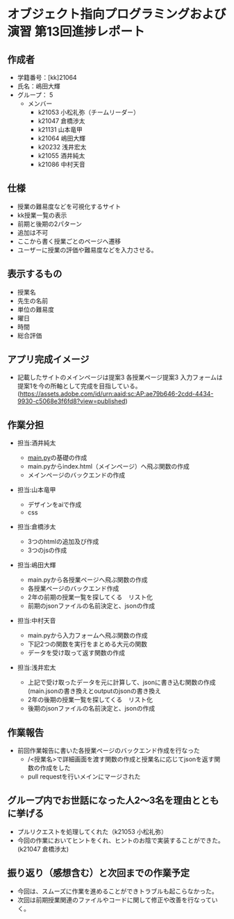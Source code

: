 # オブジェクト指向プログラミングおよび演習 第13回進捗レポート

## 作成者
- 学籍番号：[kk]21064
- 氏名：嶋田大輝
- グループ： 5
    - メンバー
        - k21053 小松礼弥（チームリーダー）
        - k21047 倉橋渉太
        - k21131 山本竜甲
        - k21064 嶋田大輝
        - k20232 浅井宏太
        - k21055 酒井純太
        - k21086 中村天音

## 仕様
- 授業の難易度などを可視化するサイト
- kk授業一覧の表示
- 前期と後期の2パターン
- 追加は不可
- ここから書く授業ごとのページへ遷移
- ユーザーに授業の評価や難易度などを入力させる。

## 表示するもの
- 授業名
- 先生の名前
- 単位の難易度
- 曜日
- 時間
- 総合評価

## アプリ完成イメージ
- 記載したサイトのメインページは提案3 各授業ページ提案3 入力フォームは提案1を今の所軸として完成を目指している。(https://assets.adobe.com/id/urn:aaid:sc:AP:ae79b646-2cdd-4434-9930-c5068e3f6fd8?view=published)

## 作業分担
- 担当:酒井純太
    - [main.py](http://main.py)の基礎の作成
    - main.pyからindex.html（メインページ）へ飛ぶ関数の作成
    - メインページのバックエンドの作成
    
- 担当:山本竜甲
    - デザインをaiで作成
    - css
    
- 担当:倉橋渉太
    - 3つのhtmlの追加及び作成
    - 3つのjsの作成
    
- 担当:嶋田大輝
    - main.pyから各授業ページへ飛ぶ関数の作成
    - 各授業ページのバックエンド作成
    - 2年の前期の授業一覧を探してくる　リスト化
    - 前期のjsonファイルの名前決定と、jsonの作成
    
- 担当:中村天音
    - main.pyから入力フォームへ飛ぶ関数の作成
    - 下記2つの関数を実行をまとめる大元の関数 
    - データを受け取って返す関数の作成
    
- 担当:浅井宏太
    - 上記で受け取ったデータを元に計算して、jsonに書き込む関数の作成(main.jsonの書き換えとoutputのjsonの書き換え
    - 2年の後期の授業一覧を探してくる　リスト化
    - 後期のjsonファイルの名前決定と、jsonの作成
    
## 作業報告
- 前回作業報告に書いた各授業ページのバックエンド作成を行なった
  - /<授業名>で詳細画面を渡す関数の作成と授業名に応じてjsonを返す関数の作成をした
  - pull requestを行いメインにマージされた

## グループ内でお世話になった人2〜3名を理由とともに挙げる
- プルリクエストを処理してくれた（k21053 小松礼弥）
- 今回の作業においてヒントをくれ、ヒントのお陰で実装することができた。(k21047 倉橋渉太)

## 振り返り（感想含む）と次回までの作業予定
- 今回は、スムーズに作業を進めることができトラブルも起こらなかった。
- 次回は前期授業関連のファイルやコードに関して修正や改善を行なっていく。

